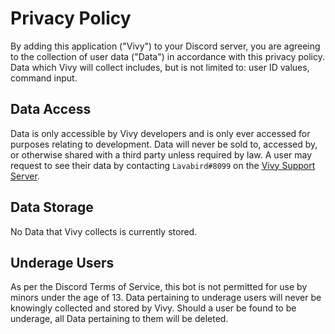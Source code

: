 # Privacy Policy

By adding this application ("Vivy") to your Discord server, you are agreeing to the collection of user data ("Data") in accordance with this privacy policy. Data which Vivy will collect includes, but is not limited to: user ID values, command input.

## Data Access
Data is only accessible by Vivy developers and is only ever accessed for purposes relating to development. Data will never be sold to, accessed by, or otherwise shared with a third party unless required by law. A user may request to see their data by contacting `Lavabird#8099` on the [Vivy Support Server](https://discord.com/invite/BZdvhZvS).

## Data Storage
No Data that Vivy collects is currently stored.

## Underage Users
As per the Discord Terms of Service, this bot is not permitted for use by minors under the age of 13. Data pertaining to underage users will never be knowingly collected and stored by Vivy. Should a user be found to be underage, all Data pertaining to them will be deleted.
